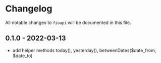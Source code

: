 # Changelog

All notable changes to `fioapi` will be documented in this file.

## 0.1.0 - 2022-03-13

- add helper methods today(), yesterday(), betweenDates($date_from, $date_to)
